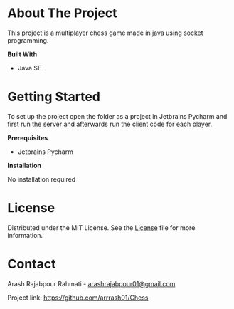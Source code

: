 # About The Project
This project is a multiplayer chess game made in java using socket programming.

**Built With**
- Java SE

# Getting Started
To set up the project open the folder as a project in Jetbrains Pycharm and first run the server and afterwards run the client code for each player.

**Prerequisites**
- Jetbrains Pycharm

**Installation**

No installation required

# License
Distributed under the MIT License. See the [License](./LICENSE) file for more information.

# Contact
Arash Rajabpour Rahmati - arashrajabpour01@gmail.com

Project link: https://github.com/arrrash01/Chess
